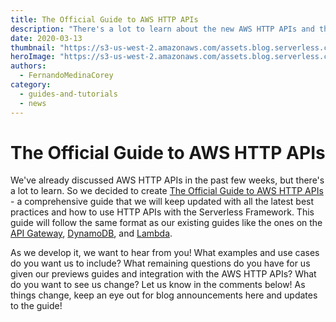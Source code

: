 ```yaml
---
title: The Official Guide to AWS HTTP APIs
description: "There's a lot to learn about the new AWS HTTP APIs and the Serverless Framework so let's bring it all together in one place."
date: 2020-03-13
thumbnail: "https://s3-us-west-2.amazonaws.com/assets.blog.serverless.com/2020-03-13-ultimate-guide-http-apis/thumbnail.png"
heroImage: "https://s3-us-west-2.amazonaws.com/assets.blog.serverless.com/2020-03-13-ultimate-guide-http-apis/header.png"
authors:
  - FernandoMedinaCorey
category:
  - guides-and-tutorials
  - news
---
```


# The Official Guide to AWS HTTP APIs

We've already discussed AWS HTTP APIs in the past few weeks, but there's a lot to learn. So we decided to create [The Official Guide to AWS HTTP APIs](https://serverless.com/aws-http-apis) - a comprehensive guide that we will keep updated with all the latest best practices and how to use HTTP APIs with the Serverless Framework. This guide will follow the same format as our existing guides like the ones on the [API Gateway](https://serverless.com/amazon-api-gateway/), [DynamoDB](https://serverless.com/dynamodb/), and [Lambda](https://serverless.com/aws-lambda/).

As we develop it, we want to hear from you! What examples and use cases do you want us to include? What remaining questions do you have for us given our previews guides and integration with the AWS HTTP APIs? What do you want to see us change? Let us know in the comments below! As things change, keep an eye out for blog announcements here and updates to the guide!


